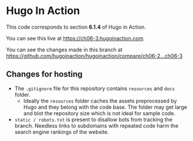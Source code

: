 Hugo In Action
===============

This code corresponds to section **6.1.4** of Hugo in Action.

You can see this live at https://ch06-3.hugoinaction.com.

You can see the changes made in this branch at https://github.com/hugoinaction/hugoinaction/compare/ch06-2...ch06-3

Changes for hosting
--------------------

* The `.gitignore` file for this repository contains `resources` and `docs` folder.
  * Ideally the `resources` folder caches the assets preprocessed by Hugo and they belong with the code base. The folder may get large and blot the repository size which is not ideal for sample code.
* `static / robots.txt` is present to disallow bots from tracking the branch. Needless links to subdomains with repeated code harm the search engine rankings of the website.

